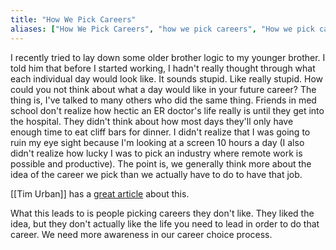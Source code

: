 ```yaml
---
title: "How We Pick Careers"
aliases: ["How We Pick Careers", "how we pick careers", "How we pick careers"]
---
```

I recently tried to lay down some older brother logic to my younger brother. I told him that before I started working, I hadn't really thought through what each individual day would look like. It sounds stupid. Like really stupid. How could you not think about what a day would like in your future career? The thing is, I've talked to many others who did the same thing. Friends in med school don't realize how hectic an ER doctor's life really is until they get into the hospital. They didn't think about how most days they'll only have enough time to eat cliff bars for dinner. I didn't realize that I was going to ruin my eye sight because I'm looking at a screen 10 hours a day (I also didn't realize how lucky I was to pick an industry where remote work is possible and productive). The point is, we generally think more about the idea of the career we pick than we actually have to do to have that job. 

[[Tim Urban]] has a [great article](https://waitbutwhy.com/2018/04/picking-career.html) about this.

What this leads to is people picking careers they don't like. They liked the idea, but they don't actually like the life you need to lead in order to do that career. We need more awareness in our career choice process. 